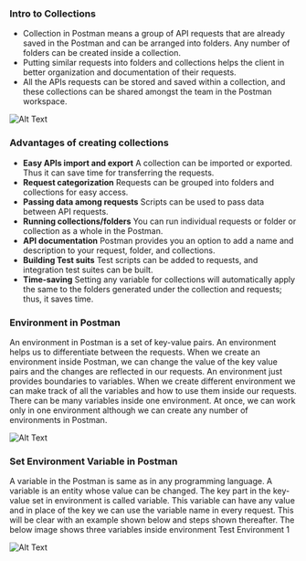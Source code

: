 ### Intro to Collections
* Collection in Postman means a group of API requests that are already saved in the Postman and can be arranged into folders. Any number of folders can be created inside a collection.
* Putting similar requests into folders and collections helps the client in better organization and documentation of their requests.
* All the APIs requests can be stored and saved within a collection, and these collections can be shared amongst the team in the Postman workspace.

![Alt Text](https://dev-to-uploads.s3.amazonaws.com/uploads/articles/tunoq7q6ng67i2wvabhs.png)

### Advantages of creating collections
* **Easy APIs import and export**
A collection can be imported or exported. Thus it can save time for transferring the requests.
* **Request categorization**
Requests can be grouped into folders and collections for easy access.
* **Passing data among requests**
Scripts can be used to pass data between API requests.
* **Running collections/folders**
You can run individual requests or folder or collection as a whole in the Postman.
* **API documentation**
Postman provides you an option to add a name and description to your request, folder, and collections.
* **Building Test suits**
Test scripts can be added to requests, and integration test suites can be built.
* **Time-saving**
Setting any variable for collections will automatically apply the same to the folders generated under the collection and requests; thus, it saves time.

### Environment in Postman
An environment in Postman is a set of key-value pairs. An environment helps us to differentiate between the requests. When we create an environment inside Postman, we can change the value of the key value pairs and the changes are reflected in our requests. An environment just provides boundaries to variables. When we create different environment we can make track of all the variables and how to use them inside our requests. There can be many variables inside one environment. At once, we can work only in one environment although we can create any number of environments in Postman.

![Alt Text](https://dev-to-uploads.s3.amazonaws.com/uploads/articles/61jp2zih8fk1d7qpa392.png)

### Set Environment Variable in Postman
A variable in the Postman is same as in any programming language. A variable is an entity whose value can be changed. The key part in the key-value set in environment is called variable. This variable can have any value and in place of the key we can use the variable name in every request. This will be clear with an example shown below and steps shown thereafter. The below image shows three variables inside environment Test Environment 1

![Alt Text](https://dev-to-uploads.s3.amazonaws.com/uploads/articles/jp6a1gqaknevuu9hxpkq.png)
